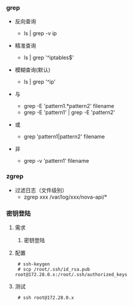 ### grep ###
- 反向查询
	- ls | grep -v ip

- 精准查询
	- ls | grep  '^iptables$'

- 模糊查询(默认)
	- ls | grep '^ip'

- 与
	- grep -E 'pattern1.*pattern2' filename
	- grep -E 'pattern1' | grep -E 'pattern2'
- 或
	- grep 'pattern1\|pattern2' filename
- 非
	- grep -v 'pattern1' filename

### zgrep ###
- 过滤日志（文件级别） 
	- zgrep xxx /var/log/xxx/nova-api/*

### 密钥登陆 ###
1. 需求
	1. 密钥登陆
2. 配置

		# ssh-keygen
		# scp /root/.ssh/id_rsa.pub root@172.28.0.x:/root/.ssh/authorized_keys
3. 测试
		
		# ssh root@172.28.0.x 